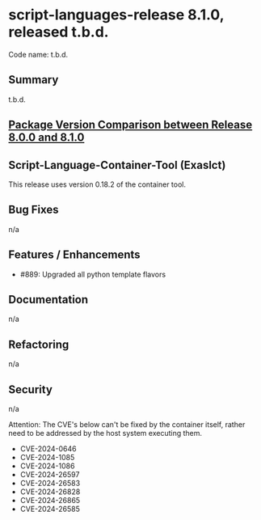 # script-languages-release 8.1.0, released t.b.d.

Code name: t.b.d.

## Summary

t.b.d.

## [Package Version Comparison between Release 8.0.0 and 8.1.0](package_diffs/8.1.0/README.md)

## Script-Language-Container-Tool (Exaslct)

This release uses version 0.18.2 of the container tool. 

## Bug Fixes

 n/a

## Features / Enhancements

- #889: Upgraded all python template flavors

## Documentation

n/a

## Refactoring

n/a

## Security

n/a

Attention: The CVE's below can't be fixed by the container itself, rather need to be addressed by the host system executing them.

 - CVE-2024-0646
 - CVE-2024-1085
 - CVE-2024-1086
 - CVE-2024-26597
 - CVE-2024-26583
 - CVE-2024-26828
 - CVE-2024-26865
 - CVE-2024-26585